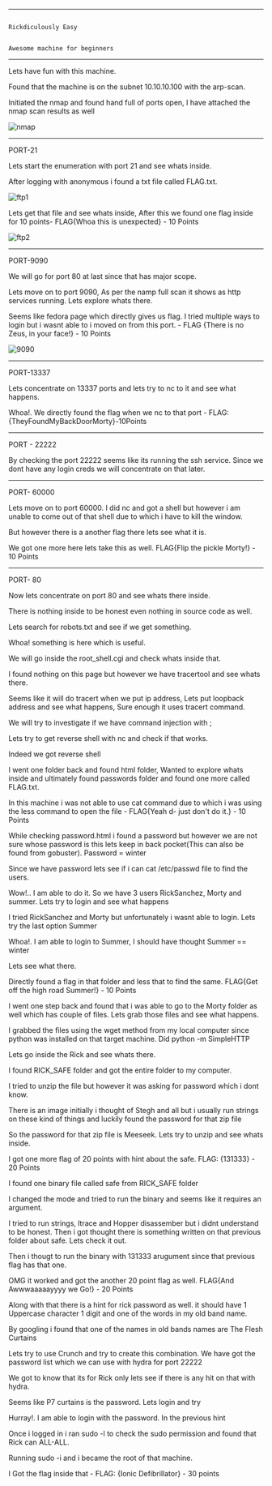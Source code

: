 ----------------------------------------------------------------------------------------------------------------------------------------------------------------------------------------------
                                                                                                        Rickdiculously Easy

                                                                                            Awesome machine for beginners




----------------------------------------------------------------------------------------------------------------------------------------------------------------------------------------------

Lets have fun with this machine.

Found that the machine is on the subnet 10.10.10.100 with the arp-scan.

Initiated the nmap and found hand full of ports open, I have attached the nmap scan results as well

![nmap](https://user-images.githubusercontent.com/75982271/110175736-436de800-7e28-11eb-8705-5cd3f530e2f0.png)


-------------------------------------

PORT-21

Lets start the enumeration with port 21 and see whats inside.

After logging with anonymous i found a txt file called FLAG.txt.

![ftp1](https://user-images.githubusercontent.com/75982271/110175955-9182eb80-7e28-11eb-80c9-01117c736fe4.png)


Lets get that file and see whats inside, After this we found one flag inside for 10 points- FLAG{Whoa this is unexpected} - 10 Points

![ftp2](https://user-images.githubusercontent.com/75982271/110176025-ad868d00-7e28-11eb-8c3f-c6eb17256bac.png)




-------------------------------------------------

PORT-9090

We will go for port 80 at last since that has major scope.

Lets move on to port 9090, As per the namp full scan it shows as http services running. Lets explore whats there.

Seems like fedora page which directly gives us flag. I tried multiple ways to login but i wasnt able to i moved on from this port. - FLAG {There is no Zeus, in your face!} - 10 Points

![9090](https://user-images.githubusercontent.com/75982271/110176066-c727d480-7e28-11eb-9bee-3ae0b4e5af48.png)


--------------------------------------------

PORT-13337

Lets concentrate on 13337 ports and lets try to nc to it and see what happens.

Whoa!. We directly found the flag when we nc to that port - FLAG:{TheyFoundMyBackDoorMorty}-10Points



------------------------------------

PORT - 22222

By checking the port 22222 seems like its running the ssh service. Since we dont have any login creds we will concentrate on that later.


-----------------------------------------------

PORT- 60000

Lets move on to port 60000. I did nc and got a shell but however i am unable to come out of that shell due to which i have to kill the window.

But however there is a another flag there lets see what it is. 

We got one more here lets take this as well. FLAG{Flip the pickle Morty!} - 10 Points 




----------------------------------------------------------------

PORT- 80

Now lets concentrate on port 80 and see whats there inside.

There is nothing inside to be honest even nothing in source code as well.



Lets search for robots.txt and see if we get something.

Whoa! something is here which is useful.



We will go inside the root_shell.cgi and check whats inside that.

I found nothing on this page but however we have tracertool and see whats there.



Seems like it will do tracert when we put ip address, Lets put loopback address and see what happens, Sure enough it uses tracert command.

We will try to investigate if we have command injection with ;

               

Lets try to get reverse shell with nc and check if that works.

Indeed we got reverse shell






I went one folder back and found html folder, Wanted to explore whats inside and ultimately found passwords folder and found one more called FLAG.txt.

In this machine i was not able to use cat command due to which i was using the less command to open the file - FLAG{Yeah d- just don't do it.} - 10 Points

 

While checking password.html i found a password but however we are not sure whose password is this lets keep in back pocket(This can also be found from gobuster). Password = winter



Since we have password lets see if i can cat /etc/passwd file to find the users.

Wow!.. I am able to do it. So we have 3 users RickSanchez, Morty and summer. Lets try to login and see what happens



I tried RickSanchez and Morty but unfortunately i wasnt able to login. Lets try the last option Summer



Whoa!. I am able to login to Summer, I should have thought Summer == winter



Lets see what there.

Directly found a flag in that folder and less that to find the same.  FLAG{Get off the high road Summer!} - 10 Points





I went one step back and found that i was able to go to the Morty folder as well which has couple of files. Lets grab those files and see what happens.



I grabbed the files using the wget method from my local computer since python was installed on that target machine. Did python -m SimpleHTTP



Lets go inside the Rick and see whats there.

I found RICK_SAFE folder and got the entire folder to my computer.



I tried to unzip the file but however it was asking for password which i dont know.



There is an image initially i thought of Stegh and all but i usually run strings on these kind of things and luckily found the password for that zip file 

               


So the password for that zip file is Meeseek. Lets try to unzip and see whats inside.

I got one more flag of 20 points with hint about the safe. FLAG: {131333} - 20 Points





I found one binary file called safe from RICK_SAFE folder





I changed the mode and tried to run the binary and seems like it requires an argument.



I tried to run strings, ltrace and Hopper disassember but i didnt understand to be honest. Then i got thought there is something written on that previous folder about safe. Lets check it out.

Then i thougt to run the binary with 131333 arugument since that previous flag has that one.

OMG it worked and got the another 20 point flag as well. FLAG{And Awwwaaaaayyyy we Go!} - 20 Points



Along with that there is a hint for rick password as well. it should have 1 Uppercase character 1 digit and one of the words in my old band name.

By googling i found that one of the names in old bands names are The Flesh Curtains


Lets try to use Crunch and try to create this combination. We have got the password list which we can use with hydra for port 22222






We got to know that its for Rick only lets see if there is any hit on that with hydra.




Seems like P7 curtains is the password. Lets login and try



Hurray!. I am able to login with the password. In the previous hint 




Once i logged in i ran sudo -l to check the sudo permission and found that Rick can ALL-ALL.



Running sudo -i and i became the root of that machine.



I Got the flag inside that - FLAG: {Ionic Defibrillator} - 30 points









